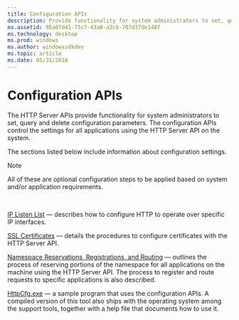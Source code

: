 ```yaml
---
title: Configuration APIs
description: Provide functionality for system administrators to set, query and delete configuration parameters. The configuration APIs control the settings for all applications using the HTTP Server API on the system.
ms.assetid: 95a07d41-75c7-43a0-a2cb-707d37de148f
ms.technology: desktop
ms.prod: windows
ms.author: windowssdkdev
ms.topic: article
ms.date: 05/31/2018
---
```


# Configuration APIs

The HTTP Server APIs provide functionality for system administrators to set, query and delete configuration parameters. The configuration APIs control the settings for all applications using the HTTP Server API on the system.

The sections listed below include information about configuration settings.

> [!Note]  
> All of these are optional configuration steps to be applied based on system and/or application requirements.

 

[IP Listen List](ip-listen-list.md) — describes how to configure HTTP to operate over specific IP interfaces.

[SSL Certificates](ssl-certificates.md) — details the procedures to configure certificates with the HTTP Server API.

[Namespace Reservations, Registrations, and Routing](namespace-reservations-registrations-and-routing.md) — outlines the process of reserving portions of the namespace for all applications on the machine using the HTTP Server API. The process to register and route requests to specific applications is also described.

[HttpCfg.exe](httpcfg-exe.md) — a sample program that uses the configuration APIs. A compiled version of this tool also ships with the operating system among the support tools, together with a help file that documents how to use it.

 

 




